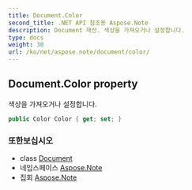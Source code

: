 ```yaml
---
title: Document.Color
second_title: .NET API 참조용 Aspose.Note
description: Document 재산. 색상을 가져오거나 설정합니다.
type: docs
weight: 30
url: /ko/net/aspose.note/document/color/
---
```

## Document.Color property

색상을 가져오거나 설정합니다.

```csharp
public Color Color { get; set; }
```

### 또한보십시오

* class [Document](../)
* 네임스페이스 [Aspose.Note](../../document/)
* 집회 [Aspose.Note](../../../)


